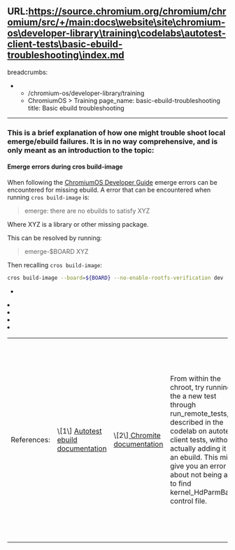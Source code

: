 URL:https://source.chromium.org/chromium/chromium/src/+/main:docs\website\site\chromium-os\developer-library\training\codelabs\autotest-client-tests\basic-ebuild-troubleshooting\index.md
---
breadcrumbs:
- - /chromium-os/developer-library/training
  - ChromiumOS > Training
page_name: basic-ebuild-troubleshooting
title: Basic ebuild troubleshooting
---

### This is a brief explanation of how one might trouble shoot local emerge/ebuild failures. It is in no way comprehensive, and is only meant as an introduction to the topic:

#### Emerge errors during cros build-image

When following the [ChromiumOS Developer Guide](/chromium-os/developer-guide)
emerge errors can be encountered for missing ebuild. A error that can be
encountered when running `cros build-image` is:

> emerge: there are no ebuilds to satisfy XYZ

Where XYZ is a library or other missing package.

This can be resolved by running:

> emerge-$BOARD XYZ

Then recalling `cros build-image`:

```bash
cros build-image --board=${BOARD} --no-enable-rootfs-verification dev
```

<table>
<tr>

<td>References:</td>

<td> \[1\] <a
href="https://www.chromium.org/chromium-os/testing/autotest-user-doc">Autotest
ebuild documentation</a></td>

<td> \[2\]<a
href="https://www.chromium.org/chromium-os/developer-guide/chromite-shell-quick-start">
Chromite documentation</a></td>

<td>From within the chroot, try running the a new test through run_remote_tests,
as described in the codelab on autotest client tests, without actually adding it
to an ebuild. This might give you an error about not being able to find
kernel_HdParmBasic’s control file.</td>

<td>To resolve this, from within chroot:</td>

<td>1. Find the package with autotest tests:</td>

<td>emerge --search autotest | grep tests</td>

<td>2. Dry emerge it and look for your test in the output:</td>

<td>emerge-lumpy -pv chromeos-base/autotest-tests</td>

<td> ==Two things to note:==</td>

<td> a. The first line will say something like:
“chromeos-base/autotest-tests-0.0.1-r3531“</td>

<td> This means it’s emerging the r3531 ebuild. </td>

<td> Since we would like it to use our local bits, we need to cros_workon the
package.</td>

<td> b. You will not find kernel_HdParmBasic in the output.</td>

<td>3. cros_workon the appropriate package:</td>

<td> cros_workon --board=&lt;board name&gt; start &lt;package name&gt;</td>

<td> eg: cros_workon --board=lumpy start autotest-tests</td>

<td> emerge the package: emerge-&lt;board name&gt; &lt;package name&gt;</td>

<td> eg: emerge-lumpy -pv chromeos-base/autotest-tests</td>

<td> ==Two things to note:==</td>

<td> a. The first line will say something like:</td>

<td>“chromeos-base/autotest-tests-9999”</td>

<td> This is good, it means it’s pulling local bits.</td>

<td> b. You still will not find kernel_HdParmBasic in the output.</td>

<td> This is because your new test hasn’t been added to the ebuild yet.</td>

<td>4. Edit the ebuild to include your test:</td>

<td> Find the ebuild file: find -iname “autotest-tests-9999.ebuild” from
src/third_party/. </td>

<td> a. It will most probably point you to:</td>

<td>
third_party/chromiumos-overlay/chromeos-base/autotest-tests/autotest-tests-9999.ebuild.
</td>

<td> b. open this file and add “+test_kernel_HdParmBasic” in the IUSE_TESTS
section.</td>

<td>5. Emerge the new folder:</td>

<td> a. Make sure you’re cros_working on the right packages:</td>

<td> cros_workon --board=lumpy list</td>

<td> should show autotest_tests</td>

<td> b. Make sure the emerge will touch kernel_HdParmBasic:</td>

<td> emerge-lumpy -pv chromeos-base/autotest-tests | grep
kernel_HdParmBasic</td>

<td> c. Actual emerge:</td>

<td> emerge-lumpy chromeos-base/autotest-tests</td>

<td>6. Check the staging area for your new test:</td>

<td> eg: ls
/build/lumpy/usr/local/autotest/client/site_tests/kernel_HdParmBasic</td>

<td>7. Re-run the run_remote command and look for the results directory:</td>

<td> you should see a line like:</td>

<td> &gt;&gt;&gt; Details stored under /tmp/run_remote_tests.KTQ4</td>
<td> Alternatively, you can specify your own results directory using
‘--results_dir_root’. </td>

<td>Some common ebuilds to cros_workon and emerge: </td>

*   <td>autotest-all (Meta ebuild for all packages providing tests),
            </td>
*   <td>autotest-factory (Autotest Factory tests), </td>
*   <td>autotest-chrome (Autotest tests that require chrome_test or
            pyauto deps), </td>
*   <td>autotest-tests (Pure Autotest tests), </td>
*   <td>autotest (Autotest scripts and tools).</td>

<td>If you have come this far, you may also be interested in reading the
autotest client tests <a href="autotest-client-tests">codelab</a>.</td>

<td><b>Access Violation Errors when Emerging</b></td>

<td>When you're attempting to include a file from another project, for example
#include &lt;shill/net/rtnl_handler.h&gt; Your build may fail with access
violations, e.g. ... arc-networkd-9999: \[0/3\] CXX
obj/arc/network/arc-networkd.manager.o \* ACCESS DENIED: open_rd:
/mnt/host/source/src/platform2/shill/net/rtnl_listener.h arc-networkd-9999: \*
ACCESS DENIED: open_rd: /mnt/host/source/src/platform2/shill/net/shill_export.h
arc-networkd-9999: \* ACCESS DENIED: open_rd:
/mnt/host/source/src/platform2/shill/net/rtnl_listener.h arc-networkd-9999: \*
ACCESS DENIED: open_rd: /mnt/host/source/src/platform2/shill/net/shill_export.h
arc-networkd-9999: arc-networkd-9999: \[1/3\] CXX
obj/arc/network/arc-networkd.manager.o arc-networkd-9999: FAILED:
obj/arc/network/arc-networkd.manager.o The proper way to handle this is to make
sure that the ebuild for the package you are including a file from (in this
case, shill), is installing the necessary headers to /usr/include. This should
look like: src_install() {    # ...   insinto /usr/include/\[package_name\]
doins header_one.h      doins header_two.h      # ... }</td>

<td>Notably, it is <b>incorrect</b> to add the package name you are depending on
to your package's ebuild under CROS_WORKON_SUBTREE.</td>

</tr>
</table>
